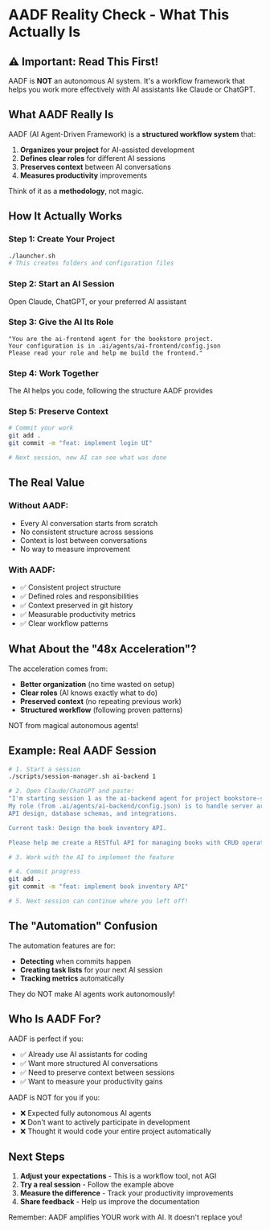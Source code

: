 # AADF Reality Check - What This Actually Is

## ⚠️ Important: Read This First!

AADF is **NOT** an autonomous AI system. It's a workflow framework that helps you work more effectively with AI assistants like Claude or ChatGPT.

## What AADF Really Is

AADF (AI Agent-Driven Framework) is a **structured workflow system** that:

1. **Organizes your project** for AI-assisted development
2. **Defines clear roles** for different AI sessions  
3. **Preserves context** between AI conversations
4. **Measures productivity** improvements

Think of it as a **methodology**, not magic.

## How It Actually Works

### Step 1: Create Your Project
```bash
./launcher.sh
# This creates folders and configuration files
```

### Step 2: Start an AI Session
Open Claude, ChatGPT, or your preferred AI assistant

### Step 3: Give the AI Its Role
```
"You are the ai-frontend agent for the bookstore project.
Your configuration is in .ai/agents/ai-frontend/config.json
Please read your role and help me build the frontend."
```

### Step 4: Work Together
The AI helps you code, following the structure AADF provides

### Step 5: Preserve Context
```bash
# Commit your work
git add .
git commit -m "feat: implement login UI"

# Next session, new AI can see what was done
```

## The Real Value

### Without AADF:
- Every AI conversation starts from scratch
- No consistent structure across sessions
- Context is lost between conversations
- No way to measure improvement

### With AADF:
- ✅ Consistent project structure
- ✅ Defined roles and responsibilities  
- ✅ Context preserved in git history
- ✅ Measurable productivity metrics
- ✅ Clear workflow patterns

## What About the "48x Acceleration"?

The acceleration comes from:
- **Better organization** (no time wasted on setup)
- **Clear roles** (AI knows exactly what to do)
- **Preserved context** (no repeating previous work)
- **Structured workflow** (following proven patterns)

NOT from magical autonomous agents!

## Example: Real AADF Session

```bash
# 1. Start a session
./scripts/session-manager.sh ai-backend 1

# 2. Open Claude/ChatGPT and paste:
"I'm starting session 1 as the ai-backend agent for project bookstore-so.
My role (from .ai/agents/ai-backend/config.json) is to handle server architecture,
API design, database schemas, and integrations.

Current task: Design the book inventory API.

Please help me create a RESTful API for managing books with CRUD operations."

# 3. Work with the AI to implement the feature

# 4. Commit progress
git add .
git commit -m "feat: implement book inventory API"

# 5. Next session can continue where you left off!
```

## The "Automation" Confusion

The automation features are for:
- **Detecting** when commits happen
- **Creating task lists** for your next AI session
- **Tracking metrics** automatically

They do NOT make AI agents work autonomously!

## Who Is AADF For?

AADF is perfect if you:
- ✅ Already use AI assistants for coding
- ✅ Want more structured AI conversations
- ✅ Need to preserve context between sessions
- ✅ Want to measure your productivity gains

AADF is NOT for you if you:
- ❌ Expected fully autonomous AI agents
- ❌ Don't want to actively participate in development
- ❌ Thought it would code your entire project automatically

## Next Steps

1. **Adjust your expectations** - This is a workflow tool, not AGI
2. **Try a real session** - Follow the example above
3. **Measure the difference** - Track your productivity improvements
4. **Share feedback** - Help us improve the documentation

Remember: AADF amplifies YOUR work with AI. It doesn't replace you!
